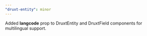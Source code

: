 ```yaml
---
"druxt-entity": minor
---
```


Added **langcode** prop to DruxtEntity and DruxtField components for multilingual support.

